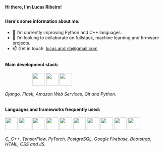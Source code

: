 #### Hi there, I'm Lucas Ribeiro!

##

#### Here's some information about me:

- 🌾 I’m currently improving Python and C++ languages.
- 🎨 I’m looking to collaborate on fullstack, machine learning and firmware projects.
- 📫 Get in touch: lucas.and.rib@gmail.com

##

#### Main development stack:

<div style="display: flex; flex-direction: row; gap: .25rem;">
    <img style="width: 40px; filter: brightness(0) invert(1);" src="https://cdn.jsdelivr.net/gh/devicons/devicon/icons/django/django-plain.svg"/>
    <img style="width: 40px; filter: brightness(0) invert(1);" src="https://cdn.jsdelivr.net/gh/devicons/devicon/icons/flask/flask-original.svg"/>
    <img style="width: 40px;" src="https://cdn.jsdelivr.net/gh/devicons/devicon/icons/amazonwebservices/amazonwebservices-original.svg"/>
    <img style="width: 40px;" src="https://cdn.jsdelivr.net/gh/devicons/devicon/icons/git/git-original.svg"/>
    <img style="width: 40px;" src="https://cdn.jsdelivr.net/gh/devicons/devicon/icons/python/python-original.svg"/>
</div>

###### Django, Flask, Amazon Web Services, Git and Python.

##

#### Languages and frameworks frequently used:

<div style="display: flex; flex-direction: row; gap: .25rem;">
    <img style="width: 40px;" src="https://cdn.jsdelivr.net/gh/devicons/devicon/icons/c/c-original.svg"/>
    <img style="width: 40px;" src="https://cdn.jsdelivr.net/gh/devicons/devicon/icons/cplusplus/cplusplus-original.svg"/>
    <img style="width: 40px;" src="https://cdn.jsdelivr.net/gh/devicons/devicon/icons/tensorflow/tensorflow-original.svg"/>
    <img style="width: 40px;" src="https://cdn.jsdelivr.net/gh/devicons/devicon/icons/pytorch/pytorch-original.svg"/>
    <img style="width: 40px;" src="https://cdn.jsdelivr.net/gh/devicons/devicon/icons/postgresql/postgresql-original.svg"/>
    <img style="width: 40px;" src="https://cdn.jsdelivr.net/gh/devicons/devicon/icons/firebase/firebase-plain.svg"/>
    <img style="width: 40px;" src="https://cdn.jsdelivr.net/gh/devicons/devicon/icons/bootstrap/bootstrap-original.svg"/>
    <img style="width: 40px;" src="https://cdn.jsdelivr.net/gh/devicons/devicon/icons/html5/html5-plain.svg"/>
    <img style="width: 40px;" src="https://cdn.jsdelivr.net/gh/devicons/devicon/icons/css3/css3-plain.svg"/>
    <img style="width: 40px;" src="https://cdn.jsdelivr.net/gh/devicons/devicon/icons/javascript/javascript-plain.svg"/>
</div>

###### C, C++, TensorFlow, PyTorch, PostgreSQL, Google Firebase, Bootstrap, HTML, CSS and JS.
